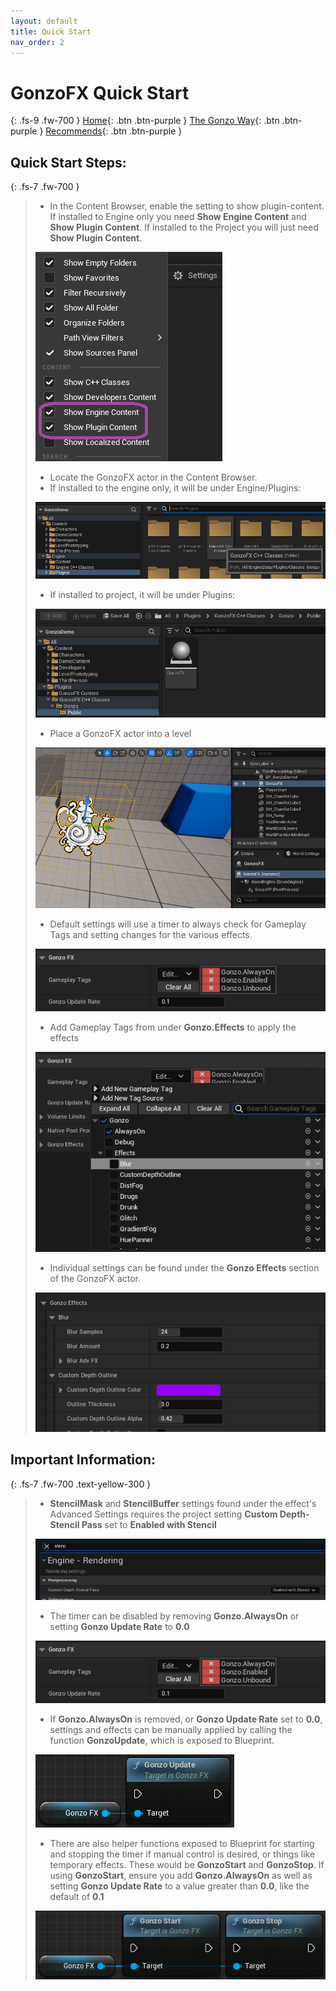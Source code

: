 ```yaml
---
layout: default
title: Quick Start
nav_order: 2
---
```

# GonzoFX Quick Start
{: .fs-9 .fw-700 }
[Home](https://madteapartygames.github.io/the-gonzo-docs/){: .btn .btn-purple }
[The Gonzo Way](https://madteapartygames.github.io/the-gonzo-docs/docs/deepdive.html){: .btn .btn-purple }
[Recommends](https://madteapartygames.github.io/the-gonzo-docs/docs/recommends.html){: .btn .btn-purple }

## Quick Start Steps:
{: .fs-7 .fw-700 }
> - In the Content Browser, enable the setting to show plugin-content. If installed to Engine only you need **Show Engine Content** and **Show Plugin Content**. If installed to the Project you will just need **Show Plugin Content**.
> 
> ![](../assets/images/browser-settings.png)
> 
> - Locate the GonzoFX actor in the Content Browser. 
> - If installed to the engine only, it will be under Engine/Plugins:
> 
> ![](../assets/images/browser-plugins.png) 
>
> - If installed to project, it will be under Plugins:
> 
> ![](../assets/images/actor-path.png)
>  
> - Place a GonzoFX actor into a level
> 
> ![](../assets/images/actor-place.png) 
> 
> - Default settings will use a timer to always check for Gameplay Tags and setting changes for the various effects.
> 
> ![](../assets/images/actor-defaults.png) 
> 
> - Add Gameplay Tags from under **Gonzo.Effects** to apply the effects
> 
> ![](../assets/images/actor-fx-tags.png)
>  
> - Individual settings can be found under the **Gonzo Effects** section of the GonzoFX actor.
> 
> ![](../assets/images/fx-settings.png) 

## **Important Information:**
{: .fs-7 .fw-700 .text-yellow-300 }
> - **StencilMask** and **StencilBuffer** settings found under the effect's Advanced Settings requires the project setting **Custom Depth-Stencil Pass** set to **Enabled with Stencil**
> 
> ![](../assets/images/proj-settings.png)
> 
> - The timer can be disabled by removing **Gonzo.AlwaysOn** or setting **Gonzo Update Rate** to **0.0**
>
> ![](../assets/images/actor-defaults.png)
> 
> - If **Gonzo.AlwaysOn** is removed, or **Gonzo Update Rate** set to **0.0**, settings and effects can be manually applied by calling the function **GonzoUpdate**, which is exposed to Blueprint.
> 
> ![](../assets/images/gonzo-update.png)
> 
> - There are also helper functions exposed to Blueprint for starting and stopping the timer if manual control is desired, or things like temporary effects. These would be **GonzoStart** and **GonzoStop**. If using **GonzoStart**, ensure you add **Gonzo.AlwaysOn** as well as setting **Gonzo Update Rate** to a value greater than **0.0**, like the default of **0.1**
> 
> ![](../assets/images/gonzo-start-stop.png)

